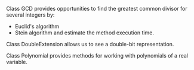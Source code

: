 Class GCD provides opportunities to find the greatest common divisor for several integers by:
 - Euclid's algorithm
 - Stein algorithm
and estimate the method execution time.

Class DoubleExtension allows us to see a double-bit representation.

Class Polynomial provides methods for working with polynomials of a real variable.
